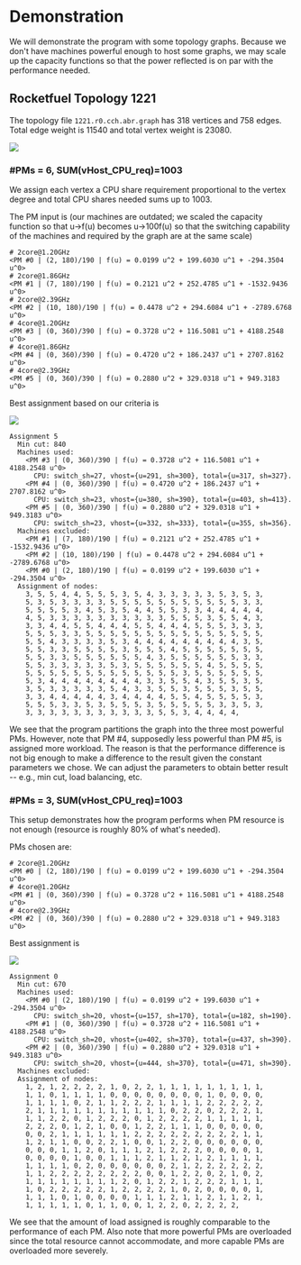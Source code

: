 # Demonstration

We will demonstrate the program with some topology graphs. Because we don't have machines powerful enough to host some graphs, we may scale up the capacity functions so that the power reflected is on par with the performance needed.

## Rocketfuel Topology 1221

The topology file `1221.r0.cch.abr.graph` has 318 vertices and 758 edges. Total edge weight is 11540 and total vertex weight is 23080.

![](https://rawgithub.com/xybu/cs590-map/master/testbed_mapping_v2/demo/1221.r0.cch.abr.graph.svg)

### #PMs = 6, SUM(vHost_CPU_req)=1003

We assign each vertex a CPU share requirement proportional to the vertex degree and total CPU shares needed sums up to 1003.

The PM input is (our machines are outdated; we scaled the capacity function so that u->f(u) becomes u->100f(u) so that the switching capability of the machines and required by the graph are at the same scale)

```
# 2core@1.20GHz
<PM #0 | (2, 180)/190 | f(u) = 0.0199 u^2 + 199.6030 u^1 + -294.3504 u^0>
# 2core@1.86GHz
<PM #1 | (7, 180)/190 | f(u) = 0.2121 u^2 + 252.4785 u^1 + -1532.9436 u^0>
# 2core@2.39GHz
<PM #2 | (10, 180)/190 | f(u) = 0.4478 u^2 + 294.6084 u^1 + -2789.6768 u^0>
# 4core@1.20GHz
<PM #3 | (0, 360)/390 | f(u) = 0.3728 u^2 + 116.5081 u^1 + 4188.2548 u^0>
# 4core@1.86GHz
<PM #4 | (0, 360)/390 | f(u) = 0.4720 u^2 + 186.2437 u^1 + 2707.8162 u^0>
# 4core@2.39GHz
<PM #5 | (0, 360)/390 | f(u) = 0.2880 u^2 + 329.0318 u^1 + 949.3183 u^0>
```

Best assignment based on our criteria is

![](https://rawgithub.com/xybu/cs590-map/master/testbed_mapping_v2/demo/1221-1003-6pms/assignment_5.svg)

```
Assignment 5
  Min cut: 840
  Machines used:
    <PM #3 | (0, 360)/390 | f(u) = 0.3728 u^2 + 116.5081 u^1 + 4188.2548 u^0>
      CPU: switch_sh=27, vhost={u=291, sh=300}, total={u=317, sh=327}.
    <PM #4 | (0, 360)/390 | f(u) = 0.4720 u^2 + 186.2437 u^1 + 2707.8162 u^0>
      CPU: switch_sh=23, vhost={u=380, sh=390}, total={u=403, sh=413}.
    <PM #5 | (0, 360)/390 | f(u) = 0.2880 u^2 + 329.0318 u^1 + 949.3183 u^0>
      CPU: switch_sh=23, vhost={u=332, sh=333}, total={u=355, sh=356}.
  Machines excluded:
    <PM #1 | (7, 180)/190 | f(u) = 0.2121 u^2 + 252.4785 u^1 + -1532.9436 u^0>
    <PM #2 | (10, 180)/190 | f(u) = 0.4478 u^2 + 294.6084 u^1 + -2789.6768 u^0>
    <PM #0 | (2, 180)/190 | f(u) = 0.0199 u^2 + 199.6030 u^1 + -294.3504 u^0>
  Assignment of nodes:
    3, 5, 5, 4, 4, 5, 5, 5, 3, 5, 4, 3, 3, 3, 3, 3, 5, 3, 5, 3, 
    5, 3, 5, 3, 3, 3, 3, 5, 5, 5, 5, 5, 5, 5, 5, 5, 5, 5, 3, 3, 
    5, 5, 5, 5, 3, 4, 5, 3, 5, 4, 4, 5, 5, 3, 3, 4, 4, 4, 4, 4, 
    4, 5, 3, 3, 3, 3, 3, 3, 3, 3, 3, 3, 5, 5, 5, 3, 5, 5, 4, 3, 
    3, 3, 4, 4, 5, 5, 4, 4, 4, 5, 5, 4, 4, 4, 5, 5, 5, 3, 3, 3, 
    5, 5, 5, 3, 3, 5, 5, 5, 5, 5, 5, 5, 5, 5, 5, 5, 5, 5, 5, 5, 
    5, 5, 4, 3, 3, 3, 3, 5, 3, 4, 4, 4, 4, 4, 4, 4, 4, 4, 3, 5, 
    5, 5, 3, 3, 5, 5, 5, 5, 3, 5, 5, 5, 4, 5, 5, 5, 5, 5, 5, 5, 
    5, 5, 3, 3, 5, 5, 5, 5, 5, 5, 4, 3, 5, 5, 5, 5, 5, 5, 3, 3, 
    5, 5, 3, 3, 3, 3, 3, 5, 3, 5, 5, 5, 5, 5, 5, 4, 5, 5, 5, 5, 
    5, 5, 5, 5, 5, 5, 5, 5, 5, 5, 5, 5, 5, 3, 5, 5, 5, 5, 5, 5, 
    5, 3, 4, 4, 4, 4, 4, 4, 4, 4, 3, 3, 5, 5, 4, 3, 5, 5, 3, 5, 
    3, 5, 3, 3, 3, 3, 3, 5, 4, 3, 3, 5, 5, 3, 5, 5, 5, 3, 5, 5, 
    3, 3, 4, 4, 4, 4, 4, 3, 4, 4, 4, 4, 5, 5, 4, 5, 5, 5, 5, 3, 
    5, 5, 5, 3, 3, 5, 3, 5, 5, 5, 3, 5, 5, 5, 5, 5, 3, 3, 5, 3, 
    3, 3, 3, 3, 3, 3, 3, 3, 3, 3, 3, 5, 5, 3, 4, 4, 4, 4,
```
  
  We see that the program partitions the graph into the three most powerful PMs. However, note that PM #4, supposedly less powerful than PM #5, is assigned more workload. The reason is that the performance difference is not big enough to make a difference to the result given the constant parameters we chose. We can adjust the parameters to obtain better result -- e.g., min cut, load balancing, etc.

### #PMs = 3, SUM(vHost_CPU_req)=1003

This setup demonstrates how the program performs when PM resource is not enough (resource is roughly 80% of what's needed).

PMs chosen are:
```
# 2core@1.20GHz
<PM #0 | (2, 180)/190 | f(u) = 0.0199 u^2 + 199.6030 u^1 + -294.3504 u^0>
# 4core@1.20GHz
<PM #1 | (0, 360)/390 | f(u) = 0.3728 u^2 + 116.5081 u^1 + 4188.2548 u^0>
# 4core@2.39GHz
<PM #2 | (0, 360)/390 | f(u) = 0.2880 u^2 + 329.0318 u^1 + 949.3183 u^0>
```

Best assignment is

![](https://rawgithub.com/xybu/cs590-map/master/testbed_mapping_v2/demo/1221-1003-3pms/assignment_0.svg)

```
Assignment 0
  Min cut: 670
  Machines used:
    <PM #0 | (2, 180)/190 | f(u) = 0.0199 u^2 + 199.6030 u^1 + -294.3504 u^0>
      CPU: switch_sh=20, vhost={u=157, sh=170}, total={u=182, sh=190}.
    <PM #1 | (0, 360)/390 | f(u) = 0.3728 u^2 + 116.5081 u^1 + 4188.2548 u^0>
      CPU: switch_sh=20, vhost={u=402, sh=370}, total={u=437, sh=390}.
    <PM #2 | (0, 360)/390 | f(u) = 0.2880 u^2 + 329.0318 u^1 + 949.3183 u^0>
      CPU: switch_sh=20, vhost={u=444, sh=370}, total={u=471, sh=390}.
  Machines excluded:
  Assignment of nodes:
    1, 2, 1, 2, 2, 2, 2, 1, 0, 2, 2, 1, 1, 1, 1, 1, 1, 1, 1, 1, 
    1, 1, 0, 1, 1, 1, 1, 0, 0, 0, 0, 0, 0, 0, 0, 1, 0, 0, 0, 0, 
    1, 1, 1, 1, 0, 2, 1, 1, 2, 2, 2, 1, 1, 1, 1, 2, 2, 2, 2, 2, 
    2, 1, 1, 1, 1, 1, 1, 1, 1, 1, 1, 1, 0, 2, 2, 0, 2, 2, 2, 1, 
    1, 1, 2, 2, 0, 1, 2, 2, 2, 0, 1, 2, 2, 2, 2, 1, 1, 1, 1, 1, 
    2, 2, 2, 0, 1, 2, 1, 0, 0, 1, 2, 2, 1, 1, 1, 0, 0, 0, 0, 0, 
    0, 0, 2, 1, 1, 1, 1, 1, 1, 2, 2, 2, 2, 2, 2, 2, 2, 2, 1, 1, 
    1, 2, 1, 1, 0, 0, 2, 2, 1, 0, 0, 1, 2, 2, 0, 0, 0, 0, 0, 0, 
    0, 0, 0, 1, 1, 2, 0, 1, 1, 1, 2, 1, 2, 2, 2, 0, 0, 0, 0, 1, 
    0, 0, 0, 0, 1, 0, 0, 1, 1, 1, 2, 1, 1, 2, 1, 2, 1, 1, 1, 1, 
    1, 1, 1, 1, 0, 2, 0, 0, 0, 0, 0, 0, 2, 1, 2, 2, 2, 2, 2, 2, 
    1, 1, 2, 2, 2, 2, 2, 2, 2, 2, 0, 0, 1, 2, 2, 0, 2, 1, 0, 2, 
    1, 1, 1, 1, 1, 1, 1, 1, 2, 0, 1, 2, 2, 1, 2, 2, 2, 1, 1, 1, 
    1, 0, 2, 2, 2, 2, 2, 1, 2, 2, 2, 2, 1, 0, 2, 0, 0, 0, 0, 1, 
    1, 1, 1, 0, 1, 0, 0, 0, 0, 1, 1, 1, 2, 1, 1, 2, 1, 1, 2, 1, 
    1, 1, 1, 1, 1, 0, 1, 1, 0, 0, 1, 2, 2, 0, 2, 2, 2, 2,
```

We see that the amount of load assigned is roughly comparable to the performance of each PM. Also note that more powerful PMs are overloaded since the total resource cannot accommodate, and more capable PMs are overloaded more severely.

